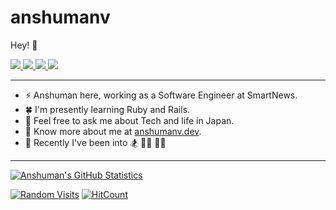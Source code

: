 # anshumanv

Hey! :wave:

<p>
  <a href="https://twitter.com/Anshumaniac12">
    <img src="https://img.shields.io/badge/-@Anshumaniac12-1ca0f1?style=flat-square&labelColor=1ca0f1&logo=twitter&logoColor=white&link=https://twitter.com/Anshumaniac12">
   <a/>
  <a href="https://stackoverflow.com/users/7007100/anshuman-verma">
    <img src="https://img.shields.io/badge/-anshumanv-f48024?style=flat-square&labelColor=f48024&logo=stackoverflow&logoColor=white&link=https://stackoverflow.com/users/7007100/anshuman-verma">
   <a/>
  <a href="https://www.linkedin.com/in/anshumanv12/">
    <img src="https://img.shields.io/badge/-anshumanv12-blue?style=flat-square&logo=Linkedin&logoColor=white&link=https://www.linkedin.com/in/anshumanv12/">
  <a/>
   <a href="mailto:me@anshumanv.dev">
    <img src="https://img.shields.io/badge/-me@anshumanv.dev-c14438?style=flat-square&logo=Gmail&logoColor=white&link=mailto:me@anshumanv.dev">
   <a/>
</p>
    
-------
-  ⚡ Anshuman here, working as a Software Engineer at SmartNews. 
-  🍀 I'm presently learning Ruby and Rails.
-  💭 Feel free to ask me about Tech and life in Japan.
-  🍎 Know more about me at [anshumanv.dev](https://anshumanv.dev).
-  🔮 Recently I've been into 🏂 🏋️‍♂️ 🧗‍♂️
-------

[![Anshuman's GitHub Statistics](https://github-readme-stats.vercel.app/api?username=anshumanv&count_private=true&show_icons=true&include_all_commits=true)](https://github.com/anshumanv)

[![Random Visits](https://randos.online/u/anshumanv)](https://randos.online/u/anshumanv/next)
[![HitCount](http://hits.dwyl.com/anshumanv/anshumanv.svg)](http://hits.dwyl.com/anshumanv/anshumanv)

